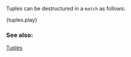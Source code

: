 Tuples can be destructured in a `match` as follows:

{tuples.play}

### See also:

[Tuples](/primitives/tuples.html)
